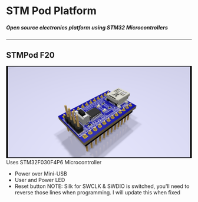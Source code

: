 # STM Pod Platform  

##### Open source electronics platform using STM32 Microcontrollers
------
## STMPod F20  
![](F20_Preview.png)  
Uses STM32F030F4P6 Microcontroller  
* Power over Mini-USB  
* User and Power LED  
* Reset button
NOTE: Silk for SWCLK & SWDIO is switched, you'll need to reverse those lines when programming. I will update this when fixed
